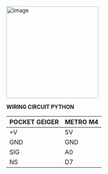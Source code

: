 <img width="241" alt="image" src="https://user-images.githubusercontent.com/54920275/224120424-75ff1a0f-569e-451c-8a1c-c1bdb629c1da.png">




**WIRING CIRCUIT PYTHON**

| **POCKET GEIGER**  | **METRO M4** |
| ------------- | ------------- |
| +V  | 5V  |
| GND | GND  |
| SIG | A0  |
| NS | D7  |

